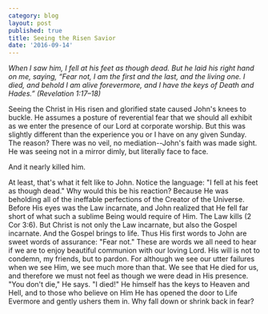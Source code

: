 ```yaml
---
category: blog
layout: post
published: true
title: Seeing the Risen Savior
date: '2016-09-14'
---
```

_When I saw him, I fell at his feet as though dead. But he laid his right hand on me, saying, “Fear not, I am the first and the last, and the living one. I died, and behold I am alive forevermore, and I have the keys of Death and Hades.”
(Revelation 1:17–18)_

Seeing the Christ in His risen and glorified state caused John's knees to buckle. He assumes a posture of reverential fear that we should all exhibit as we enter the presence of our Lord at corporate worship. But this was slightly different than the experience you or I have on any given Sunday. The reason? There was no veil, no mediation--John's faith was made sight. He was seeing not in a mirror dimly, but literally face to face.

And it nearly killed him.

At least, that's what it felt like to John. Notice the language: "I fell at his feet as though dead." Why would this be his reaction? Because He was beholding all of the ineffable perfections of the Creator of the Universe. Before His eyes was the Law incarnate, and John realized that He fell far short of what such a sublime Being would require of Him. The Law kills (2 Cor 3:6). But Christ is not only the Law incarnate, but also the Gospel incarnate. And the Gospel brings to life. Thus His first words to John are sweet words of assurance: "Fear not." These are words we all need to hear if we are to enjoy beautiful communion with our loving Lord. His will is not to condemn, my friends, but to pardon. For although we see our utter failures when we see Him, we see much more than that. We see that He died for us, and therefore we must not feel as though we were dead in His presence. "You don't die," He says. "I died!" He himself has the keys to Heaven and Hell, and to those who believe on Him He has opened the door to Life Evermore and gently ushers them in. Why fall down or shrink back in fear?
